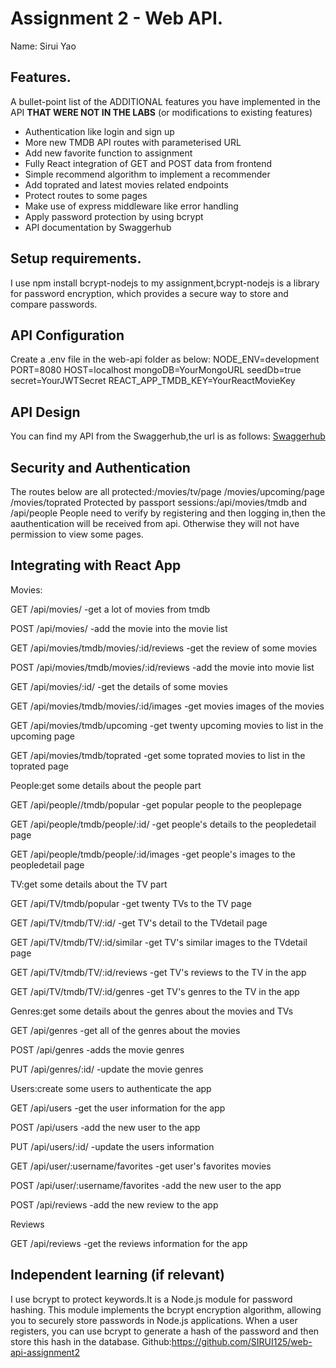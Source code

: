 # Assignment 2 - Web API.

Name: Sirui Yao
## Features.

A bullet-point list of the ADDITIONAL features you have implemented in the API **THAT WERE NOT IN THE LABS** (or modifications to existing features)
 
 + Authentication like login and sign up 
 + More new TMDB API routes with parameterised URL
 + Add new favorite function to assignment
 + Fully React integration of GET and POST data from frontend
 + Simple recommend algorithm to implement a recommender
 + Add toprated and latest movies related endpoints
 + Protect routes to some pages
 + Make use of express middleware like error handling
 + Apply password protection by using bcrypt
 + API documentation by Swaggerhub

## Setup requirements.
I use npm install bcrypt-nodejs to my assignment,bcrypt-nodejs is a library for password encryption, which provides a secure way to store and compare passwords.

## API Configuration

Create a .env file in the web-api folder as below:
NODE_ENV=development PORT=8080 HOST=localhost mongoDB=YourMongoURL seedDb=true secret=YourJWTSecret REACT_APP_TMDB_KEY=YourReactMovieKey

## API Design

You can find my API from the Swaggerhub,the url is as follows:
[Swaggerhub](https://app.swaggerhub.com/apis-docs/20095250/movie-list/1.0.0#/)

## Security and Authentication

The routes below are all protected:/movies/tv/page  /movies/upcoming/page /movies/toprated 
Protected by passport sessions:/api/movies/tmdb and /api/people 
People need to verify by registering and then logging in,then the aauthentication will be received from api. Otherwise they will not have permission to view some pages.

## Integrating with React App

Movies:

GET /api/movies/ -get a lot of movies from tmdb

POST /api/movies/ -add the movie into the movie list

GET /api/movies/tmdb/movies/:id/reviews -get the review of some movies

POST /api/movies/tmdb/movies/:id/reviews -add the movie into movie list

GET /api/movies/:id/ -get the details of some movies

GET /api/movies/tmdb/movies/:id/images -get movies images of the movies

GET /api/movies/tmdb/upcoming -get twenty upcoming movies to list in the upcoming page

GET /api/movies/tmdb/toprated -get some toprated movies to list in the toprated page

People:get some details about the people part

GET /api/people//tmdb/popular -get popular people to the peoplepage

GET /api/people/tmdb/people/:id/ -get people's details to the peopledetail page

GET /api/people/tmdb/people/:id/images -get people's images to the peopledetail page

TV:get some details about the TV part

GET /api/TV/tmdb/popular -get twenty TVs to the TV page

GET /api/TV/tmdb/TV/:id/ -get TV's detail to the TVdetail page

GET /api/TV/tmdb/TV/:id/similar -get TV's similar images to the TVdetail page

GET /api/TV/tmdb/TV/:id/reviews -get TV's reviews to the TV in the app

GET /api/TV/tmdb/TV/:id/genres -get TV's genres to the TV in the app

Genres:get some details about the genres about the movies and TVs

GET /api/genres -get all of the genres about the movies

POST /api/genres -adds the movie genres

PUT /api/genres/:id/ -update the movie genres

Users:create some users to authenticate the app

GET /api/users -get the user information for the app

POST /api/users -add the new user to the app

PUT /api/users/:id/ -update the users information

GET /api/user/:username/favorites -get user's favorites movies

POST /api/user/:username/favorites -add the new user to the app

POST /api/reviews -add the new review to the app

Reviews

GET /api/reviews -get the reviews information for the app


## Independent learning (if relevant)

I use bcrypt to protect keywords.It is a Node.js module for password hashing. This module implements the bcrypt encryption algorithm, allowing you to securely store passwords in Node.js applications. When a user registers, you can use bcrypt to generate a hash of the password and then store this hash in the database. 
Github:https://github.com/SIRUI125/web-api-assignment2

